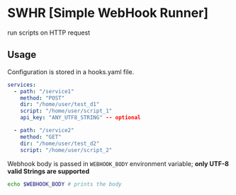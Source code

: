 # SWHR [Simple WebHook Runner]

run scripts on HTTP request

## Usage

Configuration is stored in a hooks.yaml file.

```yaml
services:
  - path: "/service1"
    method: "POST"
    dir: "/home/user/test_d1"
    script: "/home/user/script_1"
    api_key: "ANY_UTF8_STRING" -- optional

  - path: "/service2"
    method: "GET"
    dir: "/home/user/test_d2"
    script: "/home/user/script_2"
```

Webhook body is passed in `WEBHOOK_BODY` environment variable; **only UTF-8 valid Strings are supported**

```bash
echo $WEBHOOK_BODY # prints the body
```
